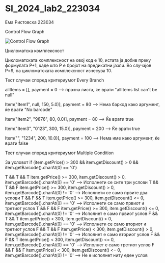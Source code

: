 # SI_2024_lab2_223034
Ема Ристовска 223034

Control Flow Graph

![Control Flow Graph](https://github.com/EmaRistovska/SI_2024_lab2_223034/assets/139145050/72db3a58-d627-4a20-80d0-1f704722b079)

Цикломатска комплексност

Цикломатската комплексност на овој код е 10, истата ја добив преку формулата P+1, каде што P е бројот на предикатни јазли. Во случајoв P=9, па цикломатската комплексност изнесува 10.

Тест случаи според критериумот Every Branch

allItems = [], payment = 0  --> празна листа, ќе врати "allItems list can't be null"

Item("Item1", null, 150, 5.0)], payment = 80  --> Нема баркод како аргумент, ќе врати "No barcode"

Item("Item2", "9876", 80, 0.0)], payment = 80  --> Ќе врати true

Item("Item3", "0123", 300, 15.0)], payment = 200  --> Ќе врати true

Item("", "1234", 200, 10.0)], payment = 100  --> Нема име како аргумент, ќе врати false

Тест случаи според критериумот Multiple Condition

За условот if (item.getPrice() > 300 && item.getDiscount() > 0 && item.getBarcode().charAt(0) == '0')

T && T && T
item.getPrice() >= 300, item.getDiscount() > 0, item.getBarcode().charAt(0) == '0'  --> Исполнети се сите три услови 
T && T && F
item.getPrice() >= 300, item.getDiscount() > 0, item.getBarcode().charAt(0) != '0'  --> Исполнети се само првите два услови
T && F && T
item.getPrice() >= 300, item.getDiscount() <= 0, item.getBarcode().charAt(0) == '0'  --> Исполнети се само првиот и третиот услов
T && F && F
item.getPrice() >= 300, item.getDiscount() <= 0, item.getBarcode().charAt(0) != '0'  --> Исполнет е само првиот услов
F && T && T
item.getPrice() < 300, item.getDiscount() > 0, item.getBarcode().charAt(0) == '0'  --> Исполнети се само вториот и третиот услов
F && T && F
item.getPrice() < 300, item.getDiscount() > 0, item.getBarcode().charAt(0) != '0'  --> Исполнет е само вториот услов
F && F && T
item.getPrice() < 300, item.getDiscount() <= 0, item.getBarcode().charAt(0) == '0' --> Исполнет е само третиот услов
F && F && F
item.getPrice() < 300, item.getDiscount() <= 0, item.getBarcode().charAt(0) != '0' --> Не е исполнет ниту еден услов




